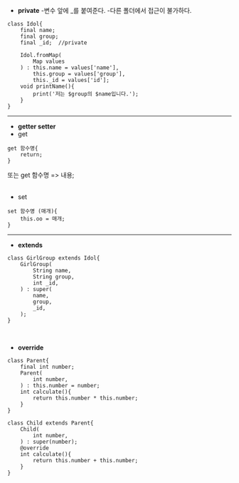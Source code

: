 - **private**
-변수 앞에 _를 붙여준다.
-다른 폴더에서 접근이 불가하다.
```
class Idol{
    final name;
    final group;
    final _id;  //private
    
    Idol.fromMap(
        Map values
    ) : this.name = values['name'],
        this.group = values['group'],
        this._id = values['id'];
    void printName(){
        print('저는 $group의 $name입니다.');
    }
}
```
<hr>

- **getter setter**
- get
```
get 함수명{
    return;
}
```

또는
get 함수명 => 내용;
<br><br>

- set
```
set 함수명 (매개){
    this.oo = 매개;
}
```
<hr>

- **extends**
```
class GirlGroup extends Idol{
    GirlGroup(
        String name,
        String group,
        int _id,
    ) : super(
        name,
        group,
        _id,
    );
}
```
<br>

- **override**
```
class Parent{
    final int number;
    Parent(
        int number,
    ) : this.number = number;
    int calculate(){
        return this.number * this.number;
    }
}

class Child extends Parent{
    Child(
        int number,
    ) : super(number);
    @override
    int calculate(){
        return this.number + this.number;
    }
}
```